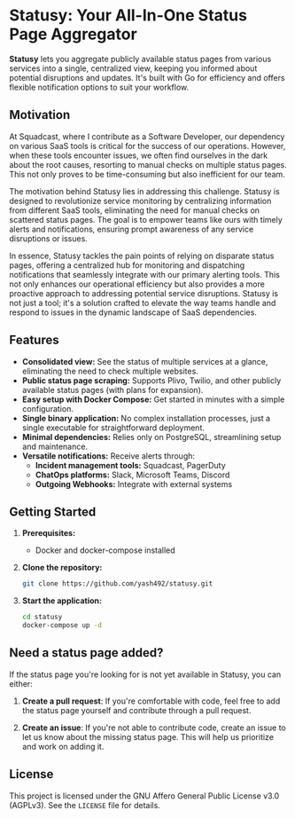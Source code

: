 # Statusy: Your All-In-One Status Page Aggregator

**Statusy** lets you aggregate publicly available status pages from various services into a single, centralized view, keeping you informed about potential disruptions and updates. It's built with Go for efficiency and offers flexible notification options to suit your workflow.

## Motivation 

At Squadcast, where I contribute as a Software Developer, our dependency on various SaaS tools is critical for the success of our operations. However, when these tools encounter issues, we often find ourselves in the dark about the root causes, resorting to manual checks on multiple status pages. This not only proves to be time-consuming but also inefficient for our team.

The motivation behind Statusy lies in addressing this challenge. Statusy is designed to revolutionize service monitoring by centralizing information from different SaaS tools, eliminating the need for manual checks on scattered status pages. The goal is to empower teams like ours with timely alerts and notifications, ensuring prompt awareness of any service disruptions or issues.

In essence, Statusy tackles the pain points of relying on disparate status pages, offering a centralized hub for monitoring and dispatching notifications that seamlessly integrate with our primary alerting tools. This not only enhances our operational efficiency but also provides a more proactive approach to addressing potential service disruptions. Statusy is not just a tool; it's a solution crafted to elevate the way teams handle and respond to issues in the dynamic landscape of SaaS dependencies.


## Features

- **Consolidated view:** See the status of multiple services at a glance, eliminating the need to check multiple websites.
- **Public status page scraping:** Supports Plivo, Twilio, and other publicly available status pages (with plans for expansion).
- **Easy setup with Docker Compose:** Get started in minutes with a simple configuration.
- **Single binary application:** No complex installation processes, just a single executable for straightforward deployment.
- **Minimal dependencies:** Relies only on PostgreSQL, streamlining setup and maintenance.
- **Versatile notifications:** Receive alerts through:
    - **Incident management tools:** Squadcast, PagerDuty
    - **ChatOps platforms:** Slack, Microsoft Teams, Discord
    - **Outgoing Webhooks:** Integrate with external systems


## Getting Started

1. **Prerequisites:**
    - Docker and docker-compose installed

2. **Clone the repository:**
    ```bash
    git clone https://github.com/yash492/statusy.git
    ```

3. **Start the application:**
    ```bash
    cd statusy
    docker-compose up -d
    ```


## Need a status page added?

If the status page you're looking for is not yet available in Statusy, you can either:


1. **Create a pull request**: If you're comfortable with code, feel free to add the status page yourself and contribute through a pull request.

2. **Create an issue**: If you're not able to contribute code, create an issue to let us know about the missing status page. This will help us prioritize and work on adding it.

## License

This project is licensed under the GNU Affero General Public License v3.0 (AGPLv3). See the `LICENSE` file for details.


